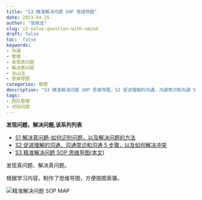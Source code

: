 ```yaml
---
title: "S3 精准解决问题 SOP 思维导图"
date: 2023-04-25
author: "张晓龙"
slug: s3-solve-question-with-xmind
draft: false
toc:  false
keywords: 
- 沟通
- 管理
- 发现真问题
- 解决真问题
- 冰山法
- 思维导图
categories: 管理
description: "S3 精准解决问题 SOP 思维导图，S2 促进理解的沟通，沟通常识和沟通 5 步骤, 是S1 解决真问题-如何识别问题，以及解决问题的方法的后续"
tags: 
- 团队管理
- 识别问题
---
```


**发现问题，解决问题,该系列列表**

- [S1 解决真问题-如何识别问题，以及解决问题的方法](/cn/2023/04/14/recognize-and-sovle/)
- [S2 促进理解的沟通，沟通常识和沟通 5 步骤，以及如何解决冲突](/cn/2023/04/25/good-communication-and-solve-conflict/)
- [S3 精准解决问题 SOP 思维导图(本文)]()

发现真问题、解决真问题。

根据学习内容，制作了思维导图，方便按图索骥。

![精准解决问题 SOP MAP](https://media.techwhims.com/techwhims/2023/%E7%B2%BE%E5%87%86%E8%A7%A3%E5%86%B3%E9%97%AE%E9%A2%98%20SOP%20MAP.png)